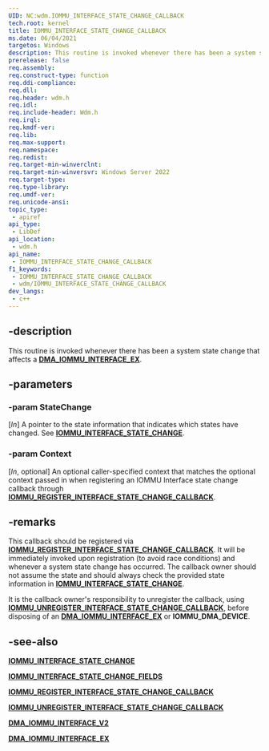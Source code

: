 ```yaml
---
UID: NC:wdm.IOMMU_INTERFACE_STATE_CHANGE_CALLBACK
tech.root: kernel
title: IOMMU_INTERFACE_STATE_CHANGE_CALLBACK
ms.date: 06/04/2021
targetos: Windows
description: This routine is invoked whenever there has been a system state change that affects a DMA_IOMMU_INTERFACE_EX.
prerelease: false
req.assembly: 
req.construct-type: function
req.ddi-compliance: 
req.dll: 
req.header: wdm.h
req.idl: 
req.include-header: Wdm.h
req.irql: 
req.kmdf-ver: 
req.lib: 
req.max-support: 
req.namespace: 
req.redist: 
req.target-min-winverclnt: 
req.target-min-winversvr: Windows Server 2022
req.target-type: 
req.type-library: 
req.umdf-ver: 
req.unicode-ansi: 
topic_type:
 - apiref
api_type:
 - LibDef
api_location:
 - wdm.h
api_name:
 - IOMMU_INTERFACE_STATE_CHANGE_CALLBACK
f1_keywords:
 - IOMMU_INTERFACE_STATE_CHANGE_CALLBACK
 - wdm/IOMMU_INTERFACE_STATE_CHANGE_CALLBACK
dev_langs:
 - c++
---
```


## -description

This routine is invoked whenever there has been a system state change that affects a [**DMA_IOMMU_INTERFACE_EX**](ns-wdm-dma_iommu_interface_ex.md).

## -parameters

### -param StateChange

[*In*] A pointer to the state information that indicates which states have changed. See [**IOMMU_INTERFACE_STATE_CHANGE**](ns-wdm-iommu_interface_state_change.md).

### -param Context

[*In*, optional] An optional caller-specified context that matches the optional context passed in when registering an IOMMU Interface state change callback through [**IOMMU_REGISTER_INTERFACE_STATE_CHANGE_CALLBACK**](nc-wdm-iommu_register_interface_state_change_callback.md).

## -remarks

This callback should be registered via [**IOMMU_REGISTER_INTERFACE_STATE_CHANGE_CALLBACK**](nc-wdm-iommu_register_interface_state_change_callback.md). It will be immediately invoked upon registration (to avoid race conditions) and whenever a system state change has occurred. The callback owner should not assume the state and should always check the provided state information in [**IOMMU_INTERFACE_STATE_CHANGE**](ns-wdm-iommu_interface_state_change.md).

It is the callback owner's responsibility to unregister the callback, using [**IOMMU_UNREGISTER_INTERFACE_STATE_CHANGE_CALLBACK**](nc-wdm-iommu_unregister_interface_state_change_callback.md), before disposing of an [**DMA_IOMMU_INTERFACE_EX**](ns-wdm-dma_iommu_interface_ex.md) or **IOMMU_DMA_DEVICE**.

## -see-also

[**IOMMU_INTERFACE_STATE_CHANGE**](ns-wdm-iommu_interface_state_change.md)

[**IOMMU_INTERFACE_STATE_CHANGE_FIELDS**](ns-wdm-iommu_interface_state_change_fields.md)

[**IOMMU_REGISTER_INTERFACE_STATE_CHANGE_CALLBACK**](nc-wdm-iommu_register_interface_state_change_callback.md)

[**IOMMU_UNREGISTER_INTERFACE_STATE_CHANGE_CALLBACK**](nc-wdm-iommu_unregister_interface_state_change_callback.md)

[**DMA_IOMMU_INTERFACE_V2**](ns-wdm-dma_iommu_interface_v2.md)

[**DMA_IOMMU_INTERFACE_EX**](ns-wdm-dma_iommu_interface_ex.md)
